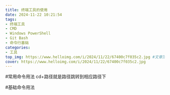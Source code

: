 ```yaml
---
title: 终端工具的使用
date: 2024-11-22 10:21:54
tags:
- 终端工具
- CMD
- Windows PowerShell
- Git Bash
- 命令行基础
categories:
- 工具
top_img: https://www.helloimg.com/i/2024/11/22/67400c7f035c2.jpg #文章顶部图片
cover: https://www.helloimg.com/i/2024/11/22/67400c7f035c2.jpg
---
```

#常用命令用法
cd+路径就是路径跳转到相应路径下

#基础命令用法